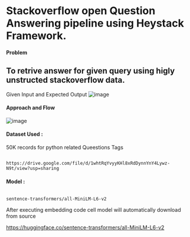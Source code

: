 # Stackoverflow open Question Answering pipeline using Heystack Framework.



#### Problem 

## To retrive answer for given query using higly unstructed stackoverflow data.

Given Input and Expected Output
![image](https://user-images.githubusercontent.com/42869040/141797414-b7be40cd-e9fe-49f7-a11e-249116afb48b.png)


#### Approach and Flow

![image](https://user-images.githubusercontent.com/42869040/141795512-f21e713b-ab9c-4131-a667-81e2011ce5bb.png)


#### Dataset Used :

50K records for python related Queestions Tags

``` 

https://drive.google.com/file/d/1whtRqYvyyKHl8xRdDynnYnY4Lywz-N9t/view?usp=sharing 

```

#### Model :

```

sentence-transformers/all-MiniLM-L6-v2

```
After executing embedding code cell model will automatically download from source 

https://huggingface.co/sentence-transformers/all-MiniLM-L6-v2




